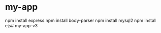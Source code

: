 # my-app

<!-- ลงให้ครบ -->
npm install express
npm install body-parser
npm install mysql2
npm install ejs# my-app-v3
